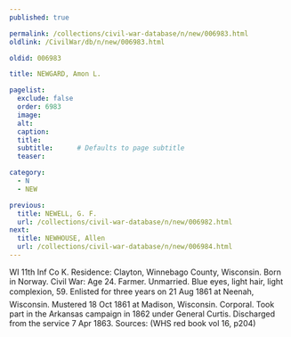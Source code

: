 ```yaml
---
published: true

permalink: /collections/civil-war-database/n/new/006983.html
oldlink: /CivilWar/db/n/new/006983.html

oldid: 006983

title: NEWGARD, Amon L.

pagelist:
  exclude: false
  order: 6983
  image: 
  alt:
  caption:
  title:
  subtitle:      # Defaults to page subtitle
  teaser:

category: 
  - N 
  - NEW

previous:
  title: NEWELL, G. F.
  url: /collections/civil-war-database/n/new/006982.html  
next:
  title: NEWHOUSE, Allen
  url: /collections/civil-war-database/n/new/006984.html   
---
```

WI 11th Inf Co K. Residence: Clayton, Winnebago County, Wisconsin. Born in Norway. Civil War: Age 24. Farmer. Unmarried. Blue eyes, light hair, light complexion, 5&#146;9&#148;. Enlisted for three years on 21 Aug 1861 at Neenah, Wisconsin. Mustered 18 Oct 1861 at Madison, Wisconsin. Corporal. Took part in the Arkansas campaign in 1862 under General Curtis. Discharged from the service 7 Apr 1863. Sources: (WHS red book vol 16, p204)